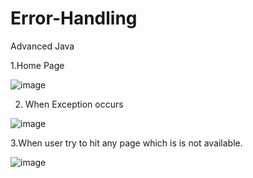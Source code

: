 # Error-Handling
Advanced Java

1.Home Page

![image](https://user-images.githubusercontent.com/97735834/209315895-84e00383-2841-4685-8eef-0b979ffcd120.png)


2. When Exception occurs

![image](https://user-images.githubusercontent.com/97735834/209315991-171358c3-99e8-4af1-8e13-b777166ed629.png)


3.When user try to hit any page which is is not available.

![image](https://user-images.githubusercontent.com/97735834/209316132-7eec089a-16d5-47b0-8489-88574bb06afe.png)

